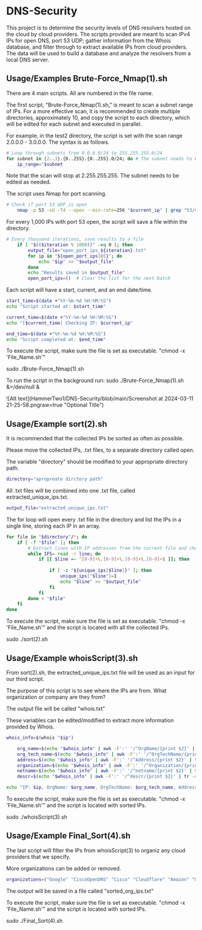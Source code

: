 
# DNS-Security

This project is to determine the security levels of DNS resolvers hosted on the cloud by cloud providers. The scripts provided are meant to scan IPv4 IPs for open DNS, port 53 UDP; gather information from the Whois database, and filter through to extract available IPs from cloud providers. The data will be used to build a database and analyze the resolvers from a local DNS server.



## Usage/Examples Brute-Force_Nmap(1).sh 

There are 4 main scripts. All are numbered in the file name.

The first script, "Brute-Force_Nmap(1).sh," is meant to scan a subnet range of IPs.
For a more effective scan, it is recommended to create multiple directories, approximately 10, and copy the script to each directory, which will be edited for each subnet and executed in parallel. 

For example, in the test2 directory, the script is set with the scan range 2.0.0.0 - 3.0.0.0. The syntax is as follows.

```Bash
# Loop through subnets from 0.0.0.0/24 to 255.255.255.0/24
for subnet in {2..3}.{0..255}.{0..255}.0/24; do # The subnet needs to be modified as needed for scan range.
    ip_range="$subnet

```
Note that the scan will stop at 2.255.255.255. 
The subnet needs to be edited as needed.

The script uses Nmap for port scanning.

```Bash
# Check if port 53 UDP is open
    nmap -p 53 -sU -T4 --open --min-rate=256 "$current_ip" | grep "53/udp open" > /dev/null
```

For every 1,000 IPs with port 53 open, the script will save a file within the directory.

```Bash
# Every thousand iterations, save results to a file
    if [ "$(($iteration % 1000))" -eq 0 ]; then
        output_file="open_port_ips_${iteration}.txt"
        for ip in "${open_port_ips[@]}"; do
            echo "$ip" >> "$output_file"
        done
        echo "Results saved in $output_file"
        open_port_ips=()  # Clear the list for the next batch

```

Each script will have a start, current, and an end date/time.
```Bash
start_time=$(date +"%Y-%m-%d %H:%M:%S")
echo "Script started at: $start_time"

current_time=$(date +"%Y-%m-%d %H:%M:%S")
echo "[$current_time] Checking IP: $current_ip"

end_time=$(date +"%Y-%m-%d %H:%M:%S")
echo "Script completed at: $end_time"

```

To execute the script, make sure the file is set as executable. "chmod -x 'File_Name.sh'" 

sudo ./Brute-Force_Nmap(1).sh

To run the script in the background run: sudo ./Brute-Force_Nmap(1).sh &>/dev/null &

![Alt text](HammerTwo1/DNS-Security/blob/main/Screenshot at 2024-03-11 21-25-58.pngraw=true "Optional Title")

## Usage/Example sort(2).sh

It is recommended that the collected IPs be sorted as often as possible.

Please move the collected IPs, .txt files, to a separate directory called open. 

The variable "directory" should be modified to your appropriate directory path.

```Bash
directory="apropreate dirctory path"
```
All .txt files will be combined into one .txt file, called extracted_unique_ips.txt.
```Bash
output_file="extracted_unique_ips.txt"
```
The for loop will open every .txt file in the directory and list the IPs in a single line, storing each IP in an array.

```Bash
for file in "$directory"/*; do
    if [ -f "$file" ]; then
        # Extract lines with IP addresses from the current file and check for duplicates
        while IFS= read -r line; do
            if [[ $line =~ ^[0-9]+\.[0-9]+\.[0-9]+\.[0-9]+$ ]]; then
                
                if [ -z "${unique_ips[$line]}" ]; then
                    unique_ips["$line"]=1
                    echo "$line" >> "$output_file"
                fi
            fi
        done < "$file"
    fi
done
```

To execute the script, make sure the file is set as executable. "chmod -x 'File_Name.sh'" and the script is located with all the collected IPs.

sudo ./sort(2).sh
## Usage/Example whoisScript(3).sh

From sort(2).sh, the extracted_unique_ips.txt file will be used as an input for our third script.

The purpose of this script is to see where the IPs are from. What organization or company are they from? 

The output file will be called "whois.txt"


These variables can be edited/modified to extract more information provided by Whois.

```Bash
whois_info=$(whois "$ip")

    org_name=$(echo "$whois_info" | awk -F':' '/^OrgName/{print $2}' | tr -d '[:space:]')
    org_tech_name=$(echo "$whois_info" | awk -F':' '/^OrgTechName/{print $2}' | tr -d '[:space:]')
    address=$(echo "$whois_info" | awk -F':' '/^Address/{print $2}' | tr -d '[:space:]')
    organization=$(echo "$whois_info" | awk -F':' '/^Organization/{print $2}' | tr -d '[:space:]')
    netname=$(echo "$whois_info" | awk -F':' '/^netname/{print $2}' | tr -d '[:space:]')
    descr=$(echo "$whois_info" | awk -F':' '/^descr/{print $2}' | tr -d '[:space:]')

echo "IP: $ip, OrgName: $org_name, OrgTechName: $org_tech_name, Address: $address, Organization: $organization, netname: $netname, descr: $descr" >> "$output_file"
```
To execute the script, make sure the file is set as executable. "chmod -x 'File_Name.sh'" and the script is located with sorted IPs.

sudo ./whoisScript(3).sh
## Usage/Example Final_Sort(4).sh

The last script will filter the IPs from whoisScript(3) to organiz any cloud providers that we specify.


More organizations can be added or removed.
```Bash
organizations=("Google" "CiscoOpenDNS" "Cisco" "Cloudflare" "Amazon" "Quad9" "SoftLayer" "Microsoft" "Cloudfanatic" "Godaddy" "Oracle" "Akamai" "Controld" "Alternate")
```

The output will be saved in a file called "sorted_org_ips.txt"

To execute the script, make sure the file is set as executable. "chmod -x 'File_Name.sh'" and the script is located with sorted IPs.

sudo ./Final_Sort(4).sh

